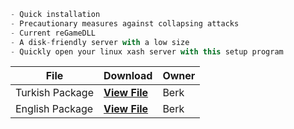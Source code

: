 ```js
- Quick installation
- Precautionary measures against collapsing attacks
- Current reGameDLL
- A disk-friendly server with a low size
- Quickly open your linux xash server with this setup program
```

File  | Download | Owner
------------- | ------------- | ------------- |
Turkish Package | **[View File](https://github.com/qberkdc/Xash3D-CH-Quick-Installer/blob/public/turkish/xash_kur.py)** | Berk
English Package | **[View File](https://github.com/qberkdc/Xash3D-CH-Quick-Installer/blob/public/english/xash_install.py)** | Berk
